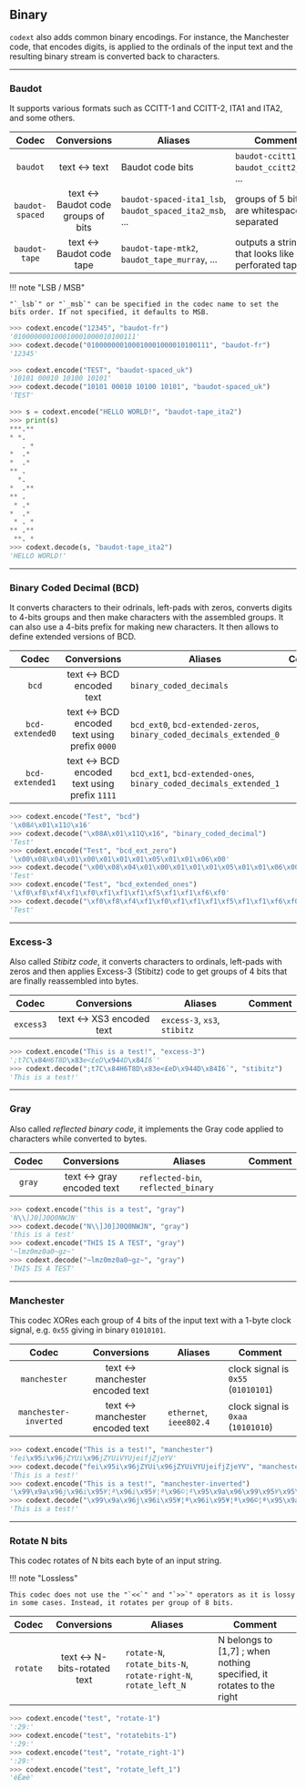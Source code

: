 ## Binary

`codext` also adds common binary encodings. For instance, the Manchester code, that encodes digits, is applied to the ordinals of the input text and the resulting binary stream is converted back to characters.

-----

### Baudot

It supports various formats such as CCITT-1 and CCITT-2, ITA1 and ITA2, and some others.

**Codec** | **Conversions** | **Aliases** | **Comment**
:---: | :---: | --- | ---
`baudot` | text <-> text | Baudot code bits | `baudot-ccitt1`, `baudot_ccitt2_lsb`, ... | supports CCITT-1, CCITT-2, EU/FR, ITA1, ITA2, MTK-2 (Python3 only), UK, ...
`baudot-spaced` | text <-> Baudot code groups of bits | `baudot-spaced-ita1_lsb`, `baudot_spaced_ita2_msb`, ... | groups of 5 bits are whitespace-separated
`baudot-tape` | text <-> Baudot code tape | `baudot-tape-mtk2`, `baudot_tape_murray`, ... | outputs a string that looks like a perforated tape

!!! note "LSB / MSB"
    
    "`_lsb`" or "`_msb`" can be specified in the codec name to set the bits order. If not specified, it defaults to MSB.


```python
>>> codext.encode("12345", "baudot-fr")
'010000000100010001000010100111'
>>> codext.decode("010000000100010001000010100111", "baudot-fr")
'12345'
```

```python
>>> codext.encode("TEST", "baudot-spaced_uk")
'10101 00010 10100 10101'
>>> codext.decode("10101 00010 10100 10101", "baudot-spaced_uk")
'TEST'
```

```python
>>> s = codext.encode("HELLO WORLD!", "baudot-tape_ita2")
>>> print(s)
***.**
* *.  
   . *
*  .* 
*  .* 
** .  
  *.  
*  .**
** .  
 * .* 
*  .* 
 * . *
** .**
 **. *
>>> codext.decode(s, "baudot-tape_ita2")
'HELLO WORLD!'
```

-----

### Binary Coded Decimal (BCD)

It converts characters to their odrinals, left-pads with zeros, converts digits to 4-bits groups and then make characters with the assembled groups. It can also use a 4-bits prefix for making new characters. It then allows to define extended versions of BCD.

**Codec** | **Conversions** | **Aliases** | **Comment**
:---: | :---: | --- | ---
`bcd` | text <-> BCD encoded text | `binary_coded_decimals` | 
`bcd-extended0` | text <-> BCD encoded text using prefix `0000` | `bcd_ext0`, `bcd-extended-zeros`, `binary_coded_decimals_extended_0` | 
`bcd-extended1` | text <-> BCD encoded text using prefix `1111` | `bcd_ext1`, `bcd-extended-ones`, `binary_coded_decimals_extended_1` | 

```python
>>> codext.encode("Test", "bcd")
'\x08A\x01\x11Q\x16'
>>> codext.decode("\x08A\x01\x11Q\x16", "binary_coded_decimal")
'Test'
>>> codext.encode("Test", "bcd_ext_zero")
'\x00\x08\x04\x01\x00\x01\x01\x01\x05\x01\x01\x06\x00'
>>> codext.decode("\x00\x08\x04\x01\x00\x01\x01\x01\x05\x01\x01\x06\x00", "bcd-ext0")
'Test'
>>> codext.encode("Test", "bcd_extended_ones")
'\xf0\xf8\xf4\xf1\xf0\xf1\xf1\xf1\xf5\xf1\xf1\xf6\xf0'
>>> codext.decode("\xf0\xf8\xf4\xf1\xf0\xf1\xf1\xf1\xf5\xf1\xf1\xf6\xf0", "bcd_ext1")
'Test'
```

-----

### Excess-3

Also called *Stibitz code*, it converts characters to ordinals, left-pads with zeros and then applies Excess-3 (Stibitz) code to get groups of 4 bits that are finally reassembled into bytes.

**Codec** | **Conversions** | **Aliases** | **Comment**
:---: | :---: | --- | ---
`excess3` | text <-> XS3 encoded text | `excess-3`, `xs3`, `stibitz` | 

```python
>>> codext.encode("This is a test!", "excess-3")
';t7C\x84H6T8D\x83e<£eD\x944D\x84I6`'
>>> codext.decode(";t7C\x84H6T8D\x83e<£eD\x944D\x84I6`", "stibitz")
'This is a test!'
```

-----

### Gray

Also called *reflected binary code*, it implements the Gray code applied to characters while converted to bytes.

**Codec** | **Conversions** | **Aliases** | **Comment**
:---: | :---: | --- | ---
`gray` | text <-> gray encoded text | `reflected-bin`, `reflected_binary` | 

```python
>>> codext.encode("this is a test", "gray")
'N\\]J0]J0Q0NWJN'
>>> codext.decode("N\\]J0]J0Q0NWJN", "gray")
'this is a test'
>>> codext.encode("THIS IS A TEST", "gray")
'~lmz0mz0a0~gz~'
>>> codext.decode("~lmz0mz0a0~gz~", "gray")
'THIS IS A TEST'
```

-----

### Manchester

This codec XORes each group of 4 bits of the input text with a 1-byte clock signal, e.g. `0x55` giving in binary `01010101`.

**Codec** | **Conversions** | **Aliases** | **Comment**
:---: | :---: | --- | ---
`manchester` | text <-> manchester encoded text | | clock signal is `0x55` (`01010101`)
`manchester-inverted` | text <-> manchester encoded text | `ethernet`, `ieee802.4` | clock signal is `0xaa` (`10101010`)

```python
>>> codext.encode("This is a test!", "manchester")
'fei\x95i\x96jZYUi\x96jZYUiVYUjeifjZjeYV'
>>> codext.decode("fei\x95i\x96jZYUi\x96jZYUiVYUjeifjZjeYV", "manchester")
'This is a test!'
>>> codext.encode("This is a test!", "manchester-inverted")
'\x99\x9a\x96j\x96i\x95¥¦ª\x96i\x95¥¦ª\x96©¦ª\x95\x9a\x96\x99\x95¥\x95\x9a¦©'
>>> codext.decode("\x99\x9a\x96j\x96i\x95¥¦ª\x96i\x95¥¦ª\x96©¦ª\x95\x9a\x96\x99\x95¥\x95\x9a¦©", "ethernet")
'This is a test!'
```

-----

### Rotate N bits

This codec rotates of N bits each byte of an input string.

!!! note "Lossless"
    
    This codec does not use the "`<<`" and "`>>`" operators as it is lossy in some cases. Instead, it rotates per group of 8 bits.

**Codec** | **Conversions** | **Aliases** | **Comment**
:---: | :---: | --- | ---
`rotate` | text <-> N-bits-rotated text | `rotate-N`, `rotate_bits-N`, `rotate-right-N`, `rotate_left_N` | N belongs to [1,7] ; when nothing specified, it rotates to the right

```python
>>> codext.encode("test", "rotate-1")
':29:'
>>> codext.encode("test", "rotatebits-1")
':29:'
>>> codext.encode("test", "rotate_right-1")
':29:'
>>> codext.encode("test", "rotate_left_1")
'èÊæè'
```


